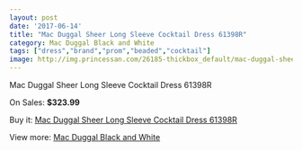 ```yaml
---
layout: post
date: '2017-06-14'
title: "Mac Duggal Sheer Long Sleeve Cocktail Dress 61398R"
category: Mac Duggal Black and White
tags: ["dress","brand","prom","beaded","cocktail"]
image: http://img.princessan.com/26185-thickbox_default/mac-duggal-sheer-long-sleeve-cocktail-dress-61398r.jpg
---
```

Mac Duggal Sheer Long Sleeve Cocktail Dress 61398R

On Sales: **$323.99**
<a href="https://www.princessan.com/en/12031-mac-duggal-sheer-long-sleeve-cocktail-dress-61398r.html"><amp-img layout="responsive" width="600" height="600" src="//img.princessan.com/26185-thickbox_default/mac-duggal-sheer-long-sleeve-cocktail-dress-61398r.jpg" alt="Mac Duggal Sheer Long Sleeve Cocktail Dress 61398R 0" /></a>

Buy it: [Mac Duggal Sheer Long Sleeve Cocktail Dress 61398R](https://www.princessan.com/en/12031-mac-duggal-sheer-long-sleeve-cocktail-dress-61398r.html "Mac Duggal Sheer Long Sleeve Cocktail Dress 61398R")

View more: [Mac Duggal Black and White](https://www.princessan.com/en/85- "Mac Duggal Black and White")